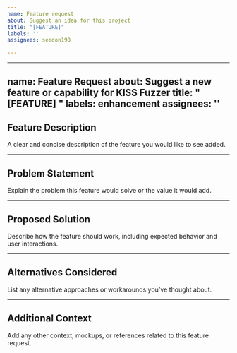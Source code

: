 ```yaml
---
name: Feature request
about: Suggest an idea for this project
title: "[FEATURE]"
labels: ''
assignees: seedon198

---
```


---
name: Feature Request
about: Suggest a new feature or capability for KISS Fuzzer
title: "[FEATURE] <short description>"
labels: enhancement
assignees: ''
---

## Feature Description
A clear and concise description of the feature you would like to see added.

---

## Problem Statement
Explain the problem this feature would solve or the value it would add.

---

## Proposed Solution
Describe how the feature should work, including expected behavior and user interactions.

---

## Alternatives Considered
List any alternative approaches or workarounds you’ve thought about.

---

## Additional Context
Add any other context, mockups, or references related to this feature request.
